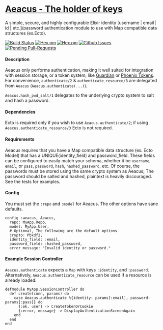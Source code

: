 [Aeacus - The holder of keys](https://en.wikipedia.org/wiki/Aeacus)
======

A simple, secure, and highly configurable Elixir identity [username | email | id | etc.]/password authentication module to use with Map compatible data structures (ex.Ecto).

[![Build Status](https://travis-ci.org/zmoshansky/aeacus.svg)](https://travis-ci.org/zmoshansky/aeacus) [![Hex.pm](http://img.shields.io/hexpm/v/aeacus.svg)](https://hex.pm/packages/aeacus) [![Hex.pm](http://img.shields.io/hexpm/dt/aeacus.svg)](https://hex.pm/packages/aeacus) [![Github Issues](http://githubbadges.herokuapp.com/zmoshansky/aeacus/issues.svg)](https://github.com/zmoshansky/aeacus/issues) [![Pending Pull-Requests](http://githubbadges.herokuapp.com/zmoshansky/aeacus/pulls.svg)](https://github.com/zmoshansky/aeacus/pulls)

#### Description ####
Aeacus only performs authentication, making it well suited for integration with session storage, or a token system; like [Guardian](https://github.com/hassox/guardian) or [Phoenix Tokens](http://hexdocs.pm/phoenix/Phoenix.Token.html). For convenience, `authenticate/2` & `authenticate_resource/3` are delegated from `Aeacus` (`Aeacus.authenticate(...)`).

`Aeacus.hash_pwd_salt/1` delegates to the underlying crypto system to salt and hash a password.

#### Dependencies ####
Ecto is required only if you wish to use `Aeacus.authenticate/2`; if using `Aeacus.authenticate_resource/3` Ecto is not required.

#### Requirements ####
Aeacus requires that you have a Map compatible data structure (ex. Ecto Model) that has a UNIQUE(identity_field) and password_field. These fields can be configured to easily match your schema, whether it be `username`, `email`, or `pass`, `password`, `hash`, `hashed_password`, etc. Of course, the passwords must be stored using the same crypto system as Aeacus; The password should be salted and hashed, plaintext is heavily discouraged. See the tests for examples.

#### Config ####
You must set the `:repo` and `:model` for Aeacus. The other options have sane defaults.

```
config :aeacus, Aeacus,
  repo: MyApp.Repo,
  model: MyApp.User,
  # Optional, The following are the default options
  crypto: Pbkdf2,
  identity_field: :email,
  password_field: :hashed_password,
  error_message: "Invalid identity or password."
```

#### Example Session Controller ####
`Aeacus.authenticate` expects a `Map` with keys `:identity`, and `:password`. Alternatively, `Aeacus.authenticate_resource` can be used if a resource is already loaded.

```
defmodule MyApp.SessionController do
  def create(conn, params) do
    case Aeacus.authenticate %{identity: params[:email], password: params[:pass]} do
      {:ok, user} -> CreateTokenOrCookie
      {:error, message} -> DisplayAuthenticationScreenAgain
    end
  end
end
```
